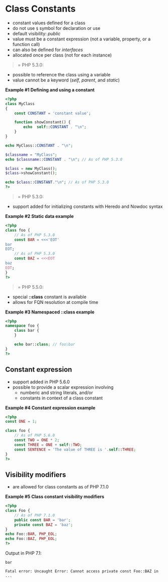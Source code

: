 # Class Constants
- constant values defined for a class
- do not use `$` symbol for declaration or use
- default visibility: *public*
- value must be a constant expression (not a variable, property, or a function call)
- can also be defined for *interfaces*
- allocated once per class (not for each instance)

>= PHP 5.3.0:
- possible to reference the class using a variable
- value cannot be a keyword (*self*, *parent*, and *static*)

**Example #1 Defining and using a constant**

```php
<?php
class MyClass
{
    const CONSTANT = 'constant value';

    function showConstant() {
        echo  self::CONSTANT . "\n";
    }
}

echo MyClass::CONSTANT . "\n";

$classname = "MyClass";
echo $classname::CONSTANT . "\n"; // As of PHP 5.3.0

$class = new MyClass();
$class->showConstant();

echo $class::CONSTANT."\n"; // As of PHP 5.3.0
?>
```

>= PHP 5.3.0:
- support added for initializing constants with Heredo and Nowdoc syntax

**Example #2 Static data example**

```php
<?php
class foo {
    // As of PHP 5.3.0
    const BAR = <<<'EOT'
bar
EOT;
    // As of PHP 5.3.0
    const BAZ = <<<EOT
baz
EOT;
}
?>
```

>= PHP 5.5.0:
- special **::class** constant is available
- allows for FQN resolution at compile time

**Example #3 Namespaced ::class example**

```php
<?php
namespace foo {
    class bar {
    }

    echo bar::class; // foo\bar
}
?>
```

## Constant expression
- support added in PHP 5.6.0
- possible to provide a scalar expression involving
  - numberic and string literals, and/or
  - constants in context of a class constant

**Example #4 Constant expression example**

```php
<?php
const ONE = 1;

class foo {
    // As of PHP 5.6.0
    const TWO = ONE * 2;
    const THREE = ONE + self::TWO;
    const SENTENCE = 'The value of THREE is '.self::THREE;
}
?>
```

## Visibility modifiers
- are allowed for class constants as of PHP 7.1.0

**Example #5 Class constant visibility modifiers**

```php
<?php
class Foo {
    // As of PHP 7.1.0
    public const BAR = 'bar';
    private const BAZ = 'baz';
}
echo Foo::BAR, PHP_EOL;
echo Foo::BAZ, PHP_EOL;
?>
```

Output in PHP 7.1:

```
bar

Fatal error: Uncaught Error: Cannot access private const Foo::BAZ in ...
```
